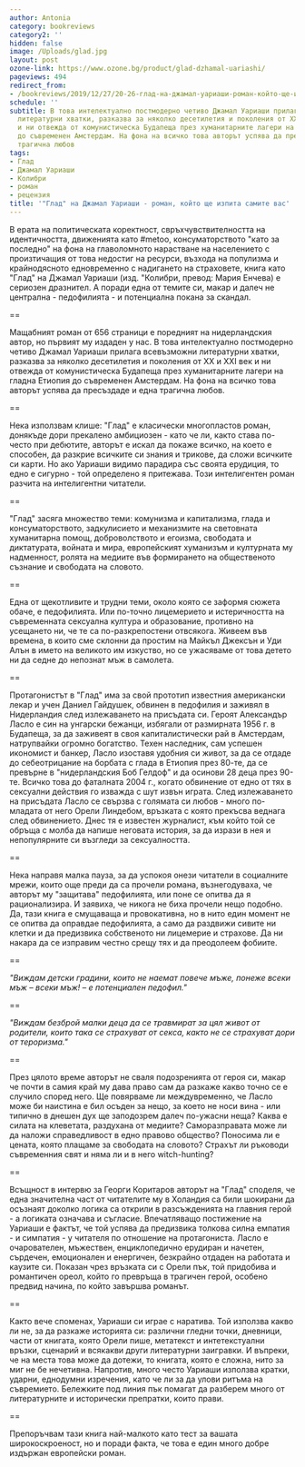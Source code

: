 ```yaml
---
author: Antonia
category: bookreviews
category2: ''
hidden: false
image: /Uploads/glad.jpg
layout: post
ozone-link: https://www.ozone.bg/product/glad-dzhamal-uariashi/
pageviews: 494
redirect_from:
- /bookreviews/2019/12/27/20-26-глад-на-джамал-уариаши-роман-който-ще-изпита-самите-вас
schedule: ''
subtitle: В това интелектуално постмодерно четиво Джамал Уариаши прилага всевъзможни
  литературни хватки, разказва за няколко десетилетия и поколения от XX и XXI век
  и ни отвежда от комунистическа Будапеща през хуманитарните лагери на гладна Етиопия
  до съвременен Амстердам. На фона на всичко това авторът успява да пресъздаде и една
  трагична любов
tags:
- Глад
- Джамал Уариаши
- Колибри
- роман
- рецензия
title: '"Глад" на Джамал Уариаши - роман, който ще изпита самите вас'
---
```


В ерата на политическата коректност, свръхчувствителността на идентичността, движенията като #metoo, консуматорството "като за последно" на фона на главоломното нарастване на населението с произтичащия от това недостиг на ресурси, възхода на популизма и крайнодясното едновременно с надигането на страховете, книга като "Глад" на Джамал Уариаши (изд. "Колибри, превод: Мария Енчева) е сериозен дразнител. А поради една от темите си, макар и далеч не централна - педофилията - и потенциална покана за скандал. 

\==

Мащабният роман от 656 страници е поредният на нидерландския автор, но първият му издаден у нас. В това интелектуално постмодерно четиво Джамал Уариаши прилага всевъзможни литературни хватки, разказва за няколко десетилетия и поколения от XX и XXI век и ни отвежда от комунистическа Будапеща през хуманитарните лагери на гладна Етиопия до съвременен Амстердам. На фона на всичко това авторът успява да пресъздаде и една трагична любов.

\==

Нека използвам клише: "Глад" е класически многопластов роман, донякъде дори прекалено амбициозен - като че ли, както става по-често при дебютите, авторът е искал да покаже всичко, на което е способен, да разкрие всичките си знания и трикове, да сложи всичките си карти. Но ако Уариаши видимо парадира със своята ерудиция, то едно е сигурно - той определено я притежава. Този интелигентен роман разчита на интелигентни читатели.

\==

"Глад" засяга множество теми: комунизма и капитализма, глада и консуматорството, задкулисието и механизмите на световната хуманитарна помощ, доброволството и егоизма, свободата и диктатурата, войната и мира, европейският хуманизъм и културната му надменност, ролята на медиите във формирането на общественото съзнание и свободата на словото. 

\==

Една от щекотливите и трудни теми, около която се заформя сюжета обаче, е педофилията. Или по-точно лицемерието и истеричността на съвременната сексуална култура и образование, противно на усещането ни, че те са по-разкрепостени отвсякога. Живеем във времена, в които сме склонни да простим на Майкъл Джексън и Уди Алън в името на великото им изкуство, но се ужасяваме от това детето ни да седне до непознат мъж в самолета. 

\==

Протагонистът в "Глад" има за свой прототип известния американски лекар и учен Даниел Гайдушек, обвинен в педофилия и заживял в Нидерландия след излежаването на присъдата си. Героят Александър Ласло е син на унгарски бежанци, избягали от размирната 1956 г. в Будапеща, за да заживеят в своя капиталистически рай в Амстердам, натрупвайки огромно богатство. Техен наследник, сам успешен икономист и банкер, Ласло изоставя удобния си живот, за да се отдаде до себеотрицание на борбата с глада в Етиопия през 80-те, да се превърне в "нидерландския Боб Гелдоф" и да осинови 28 деца през 90-те. Всичко това до фаталната 2004 г., когато обвинение от едно от тях в сексуални действия го изважда с шут извън играта. След излежаването на присъдата Ласло се свързва с голямата си любов - много по-младата от него Орели Линдебом, връзката с която прекъсва веднага след обвинението. Днес тя е известен журналист, към който той се обръща с молба да напише неговата история, за да изрази в нея и непопулярните си възгледи за сексуалността.

\==

Нека направя малка пауза, за да успокоя онези читатели в социалните мрежи, които още преди да са прочели романа, възнегодуваха, че авторът му "защитава" педофилията, или поне се опитва да я рационализира. И заявиха, че никога не биха прочели нещо подобно. Да, тази книга е смущаваща и провокативна, но в нито един момент не се опитва да оправдае педофилията, а само да раздвижи сивите ни клетки и да предизвика собственото ни лицемерие и страхове. Да ни накара да се изправим честно срещу тях и да преодолеем фобиите.

\==

_"Виждам детски градини, които не наемат повече мъже, понеже всеки мъж – всеки мъж! – е потенциален педофил."_

\==

_"Виждам безброй малки деца да се травмират за цял живот от родители, които така се страхуват от секса, както не се страхуват дори от тероризма."_

\==

През цялото време авторът не сваля подозренията от героя си, макар че почти в самия край му дава право сам да разкаже какво точно се е случило според него. Ще повярваме ли междувременно, че Ласло може би наистина е бил осъден за нещо, за което не носи вина - или типично в днешен дух ще заподозрем далеч по-ужасни неща? Каква е силата на клеветата, раздухана от медиите? Саморазправата може ли да наложи справедливост в едно правово общество? Поносима ли е цената, която плащаме за свободата на словото? Страхът ли ръководи съвременния свят и няма ли и в него witch-hunting?

\==

Всъщност в интервю за Георги Коритаров авторът на "Глад" споделя, че една значителна част от читателите му в Холандия са били шокирани да осъзнаят доколко логика са открили в разсъжденията на главния герой - а логиката означава и съгласие. Впечатляващо постижение на Уариаши е фактът, че той успява да предизвика толкова силна емпатия - и симпатия - у читателя по отношение на протагониста. Ласло е очарователен, мъжествен, енциклопедично ерудиран и начетен, сърдечен, емоционален и енергичен, безкрайно отдаден на работата и каузите си. Показан чрез връзката си с Орели пък, той придобива и романтичен ореол, който го превръща в трагичен герой, особено предвид начина, по който завършва романът. 

\==

Както вече споменах, Уариаши си играе с наратива. Той използва какво ли не, за да разкаже историята си: различни гледни точки, дневници, части от книгата, която Орели пише, метатекст и интетекстуални връзки, сценарий и всякакви други литературни заигравки. И въпреки, че на места това може да дотежи, то книгата, която е сложна, нито за миг не бе нечетивна. Напротив, много често Уариаши използва кратки, ударни, еднодумни изречения, като че ли за да улови ритъма на съвремието. Бележките под линия пък помагат да разберем много от литературните и исторически препратки, които прави. 

\==

Препоръчвам тази книга най-малкото като тест за вашата широкоскроеност, но и поради факта, че това е един много добре издържан европейски роман.